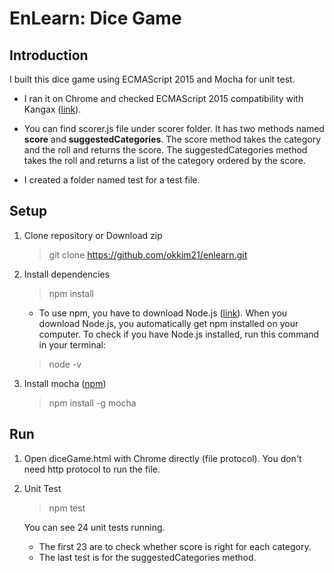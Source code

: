 EnLearn: Dice Game
======
Introduction
-------------
I built this dice game using ECMAScript 2015 and Mocha for unit test. 
- I ran it on Chrome and checked ECMAScript 2015 compatibility with Kangax ([link](https://kangax.github.io/compat-table/es6/)).  

- You can find scorer.js file under scorer folder.
It has two methods named **score** and **suggestedCategories**.
The score method takes the category and the roll and returns the score.
The suggestedCategories method takes the roll and returns a list of the category ordered by the score.
- I created a folder named test for a test file.

Setup
------
1. Clone repository or Download zip
   > git clone https://github.com/okkim21/enlearn.git

2. Install dependencies 
   > npm install
   
   - To use npm, you have to download Node.js
   ([link](https://nodejs.org/en/download/)). 
    When you download Node.js, you automatically get npm installed on your computer.
    To check if you have Node.js installed, run this command in your terminal:
    > node -v

3. Install mocha
   ([npm](https://www.npmjs.com/package/mocha))
   > npm install -g mocha

Run
------
1. Open diceGame.html with Chrome directly (file protocol).
You don't need http protocol to run the file.

2. Unit Test 
   > npm test 

    You can see 24 unit tests running.
    - The first 23 are to check whether score is right for each category.
    - The last test is for the suggestedCategories method.
